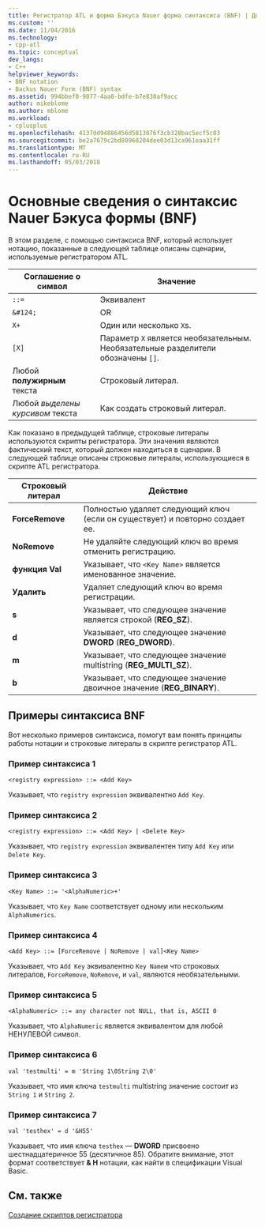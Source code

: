 ```yaml
---
title: Регистратор ATL и форма Бэкуса Nauer форма синтаксиса (BNF) | Документы Microsoft
ms.custom: ''
ms.date: 11/04/2016
ms.technology:
- cpp-atl
ms.topic: conceptual
dev_langs:
- C++
helpviewer_keywords:
- BNF notation
- Backus Nauer Form (BNF) syntax
ms.assetid: 994bbef0-9077-4aa8-bdfe-b7e830af9acc
author: mikeblome
ms.author: mblome
ms.workload:
- cplusplus
ms.openlocfilehash: 4137dd94886456d5813076f3cb328bac5ecf5c03
ms.sourcegitcommit: be2a7679c2bd80968204dee03d13ca961eaa31ff
ms.translationtype: MT
ms.contentlocale: ru-RU
ms.lasthandoff: 05/03/2018
---
```

# <a name="understanding-backus-nauer-form-bnf-syntax"></a>Основные сведения о синтаксис Nauer Бэкуса формы (BNF)
В этом разделе, с помощью синтаксиса BNF, который использует нотацию, показанные в следующей таблице описаны сценарии, используемые регистратором ATL.  
  
|Соглашение о символ|Значение|  
|------------------------|-------------|  
|`::=`|Эквивалент|  
|`&#124;`|OR|  
|`X+`|Один или несколько `X`s.|  
|`[X]`|Параметр `X` является необязательным. Необязательные разделители обозначены `[]`.|  
|Любой **полужирным** текста|Строковый литерал.|  
|Любой *выделены курсивом* текста|Как создать строковый литерал.|  
  
 Как показано в предыдущей таблице, строковые литералы используются скрипты регистратора. Эти значения являются фактический текст, который должен находиться в сценарии. В следующей таблице описаны строковые литералы, использующиеся в скрипте ATL регистратора.  
  
|Строковый литерал|Действие|  
|--------------------|------------|  
|**ForceRemove**|Полностью удаляет следующий ключ (если он существует) и повторно создает ее.|  
|**NoRemove**|Не удаляйте следующий ключ во время отменить регистрацию.|  
|**функция Val**|Указывает, что `<Key Name>` является именованное значение.|  
|**Удалить**|Удаляет следующий ключ во время регистрации.|  
|**s**|Указывает, что следующее значение является строкой (**REG_SZ**).|  
|**d**|Указывает, что следующее значение **DWORD** (**REG_DWORD**).|  
|**m**|Указывает, что следующее значение multistring (**REG_MULTI_SZ**).|  
|**b**|Указывает, что следующее значение двоичное значение (**REG_BINARY**).|  
  
## <a name="bnf-syntax-examples"></a>Примеры синтаксиса BNF  
 Вот несколько примеров синтаксиса, помогут вам понять принципы работы нотации и строковые литералы в скрипте регистратор ATL.  
  
### <a name="syntax-example-1"></a>Пример синтаксиса 1  
  
```  
<registry expression> ::= <Add Key>  
```  
  
 Указывает, что `registry expression` эквивалентно `Add Key`.  
  
### <a name="syntax-example-2"></a>Пример синтаксиса 2  
  
```  
<registry expression> ::= <Add Key> | <Delete Key>  
```  
  
 Указывает, что `registry expression` эквивалентен типу `Add Key` или `Delete Key`.  
  
### <a name="syntax-example-3"></a>Пример синтаксиса 3  
  
```  
<Key Name> ::= '<AlphaNumeric>+'  
```  
  
 Указывает, что `Key Name` соответствует одному или нескольким `AlphaNumerics`.  
  
### <a name="syntax-example-4"></a>Пример синтаксиса 4  
  
```  
<Add Key> ::= [ForceRemove | NoRemove | val]<Key Name>  
```  
  
 Указывает, что `Add Key` эквивалентно `Key Name`и что строковых литералов, `ForceRemove`, `NoRemove`, и `val`, являются необязательными.  
  
### <a name="syntax-example-5"></a>Пример синтаксиса 5  
  
```  
<AlphaNumeric> ::= any character not NULL, that is, ASCII 0  
```  
  
 Указывает, что `AlphaNumeric` является эквивалентом для любой НЕНУЛЕВОЙ символ.  
  
### <a name="syntax-example-6"></a>Пример синтаксиса 6  
  
```  
val 'testmulti' = m 'String 1\0String 2\0'  
```  
  
 Указывает, что имя ключа `testmulti` multistring значение состоит из `String 1` и `String 2`.  
  
### <a name="syntax-example-7"></a>Пример синтаксиса 7  
  
```  
val 'testhex' = d '&H55'  
```  
  
 Указывает, что имя ключа `testhex` — **DWORD** присвоено шестнадцатеричное 55 (десятичное 85). Обратите внимание, этот формат соответствует **& H** нотации, как найти в спецификации Visual Basic.  
  
## <a name="see-also"></a>См. также  
 [Создание скриптов регистратора](../atl/creating-registrar-scripts.md)

